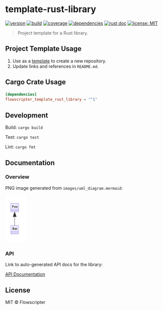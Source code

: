 # template-rust-library

[![version](https://img.shields.io/github/v/release/flowscripter/template-rust-library?sort=semver)](https://github.com/flowscripter/template-rust-library/releases)
[![build](https://img.shields.io/github/workflow/status/flowscripter/template-rust-library/release-rust-library)](https://github.com/flowscripter/template-rust-library/actions/workflows/release-rust-library.yml)
[![coverage](https://codecov.io/gh/flowscripter/template-rust-library/branch/main/graph/badge.svg?token=EMFT2938ZF)](https://codecov.io/gh/flowscripter/template-rust-library)
[![dependencies](https://deps.rs/repo/github/flowscripter/template-rust-library/status.svg)](https://deps.rs/crate/flowscripter_template_rust_library)
[![rust doc](https://img.shields.io/docsrs/flowscripter_template_rust_library)](https://docs.rs/flowscripter_template_rust_library)
[![license: MIT](https://img.shields.io/github/license/flowscripter/template-rust-library)](https://github.com/flowscripter/template-rust-library/blob/main/LICENSE)

> Project template for a Rust library.

## Project Template Usage

1. Use as a
   [template](https://docs.github.com/en/github/creating-cloning-and-archiving-repositories/creating-a-repository-from-a-template)
   to create a new repository.
2. Update links and references in `README.md`.

## Cargo Crate Usage

```toml
[dependencies]
flowscripter_template_rust_library = "^1"
```

## Development

Build: `cargo build`

Test: `cargo test`

Lint: `cargo fmt`

## Documentation

### Overview

PNG image generated from `images/uml_diagram.mermaid`:

![UML Diagram](images/uml_diagram.png "UML Diagram")

### API

Link to auto-generated API docs for the library:

[API Documentation](https://docs.rs/flowscripter_template_rust_library)

## License

MIT © Flowscripter

